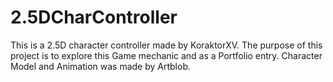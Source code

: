 # 2.5DCharController
 
This is a 2.5D character controller made by KoraktorXV.
The purpose of this project is to explore this Game mechanic and as a Portfolio entry.
Character Model and Animation was made by Artblob.
